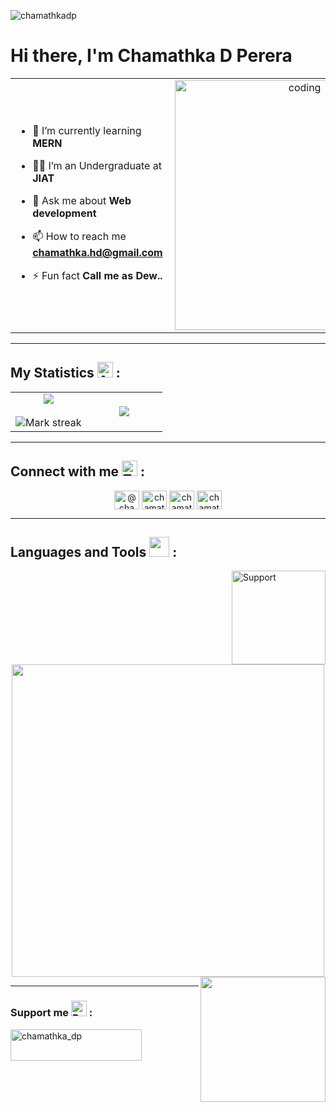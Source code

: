 <p align="left"> <img src="https://komarev.com/ghpvc/?username=chamathkadp&label=Profile%20views&color=0e75b6&style=flat" alt="chamathkadp"/> </p>

<h1 align="left">Hi there, I'm Chamathka D Perera </h1>

<table align="center">
<tr border="none">
<td width="80%" align="left">
  
- 🌱 I’m currently learning **MERN**

- 🧑‍🎓 I’m an Undergraduate at **JIAT**

- 💬 Ask me about **Web development**

- 📫 How to reach me **chamathka.hd@gmail.com**

-  ⚡ Fun fact **Call me as Dew..**

</td>

<td width="40%" align="center">
  <img align="right" alt="coding" src="https://github.com/Anmol-Baranwal/Cool-GIFs-For-GitHub/assets/74038190/54fb7eef-b1e8-41dc-be97-57e4180b3b24" width="400">
</td>
  
</tr>

</table>

---

<h2 align="left"> My Statistics
  <img src="https://raw.githubusercontent.com/Tarikul-Islam-Anik/Animated-Fluent-Emojis/master/Emojis/Smilies/Alien%20Monster.png" alt="Alien Monster" width="25" height="25" /> :
</h2>

<p align="center">
<table align="center">
<tr border="none">
<td width="50%" align="center">
  
  <img  align="center"  src="https://github-readme-stats.vercel.app/api?username=chamathkadp&theme=dark&show_icons=true&count_private=true" />
  <br></br>
  <img  title="🔥 Get streak stats for your profile at git.io/streak-stats" alt="Mark streak" src="https://github-readme-streak-stats.herokuapp.com/?user=chamathkadp&theme=dark&hide_border=false" /> 
</td>
<td width="50%" align="center">

  <img  align="center"  src="https://github-readme-stats.anuraghazra1.vercel.app/api/top-langs/?username=chamathkadp&theme=dark&hide_border=false&no-bg=true&no-frame=true&langs_count=10"/>
  
  </td>
</tr>
</table>

---

<h2 align="left">Connect with me 
  <img src="https://raw.githubusercontent.com/Tarikul-Islam-Anik/Animated-Fluent-Emojis/master/Emojis/Smilies/Thought%20Balloon.png" alt="Thought Balloon" width="25" height="25" /> :
</h2>
<p align="center">
<a href="https://twitter.com/@chamathka_dp" target="blank"><img align="center" src="https://raw.githubusercontent.com/rahuldkjain/github-profile-readme-generator/master/src/images/icons/Social/twitter.svg" alt="@chamathka_dp" height="30" width="40" /></a>
<a href="https://instagram.com/chamathka_d_perera](https://www.linkedin.com/in/chamathka-d-perera-035193279/" target="blank"><img align="center" src="https://raw.githubusercontent.com/rahuldkjain/github-profile-readme-generator/master/src/images/icons/Social/linkedin.svg" alt="chamathka_d_perera" height="30" width="40" /></a>
<a href="https://fb.com/chamathka.perera.731" target="blank"><img align="center" src="https://raw.githubusercontent.com/rahuldkjain/github-profile-readme-generator/master/src/images/icons/Social/facebook.svg" alt="chamathka.perera." height="30" width="40" /></a>
<a href="https://instagram.com/chamathka_d_perera" target="blank"><img align="center" src="https://raw.githubusercontent.com/rahuldkjain/github-profile-readme-generator/master/src/images/icons/Social/instagram.svg" alt="chamathka_d_perera" height="30" width="40" /></a>
</p>

---

<h2>Languages and Tools 
  <img src = "https://media2.giphy.com/media/QssGEmpkyEOhBCb7e1/giphy.gif?cid=ecf05e47a0n3gi1bfqntqmob8g9aid1oyj2wr3ds3mg700bl&rid=giphy.gif" width = 32px> :
</h2>

<img align="right" alt="Support" width="150" src="res/sup.gif"/>

<p align="center">
  <a href="https://skillicons.dev">
    <img src="https://skillicons.dev/icons?i=html,css,bootstrap,tailwind,js,php,mysql,java,arduino,vscode,github,&perline=14" width = 500px />
  </a>
  <img align="right" src="https://user-images.githubusercontent.com/74038190/219923809-b86dc415-a0c2-4a38-bc88-ad6cf06395a8.gif" width="200">
</p>

---

<h3 align="left">Support me 
  <img src="https://raw.githubusercontent.com/Tarikul-Islam-Anik/Animated-Fluent-Emojis/master/Emojis/Smilies/Beating%20Heart.png" alt="Beating Heart" width="25" height="25" /> :
</h3>

<p>
  <a href="https://www.buymeacoffee.com/chamathkadp"> <img align="left" src="https://cdn.buymeacoffee.com/buttons/v2/default-yellow.png" height="50" width="210" alt="chamathka_dp" /></a>
</p>
